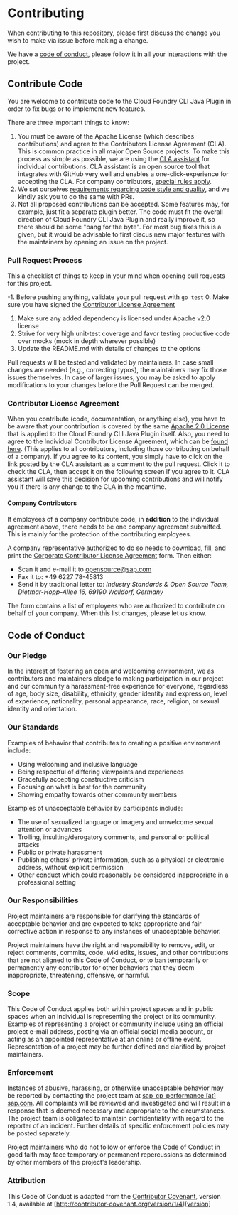 # Contributing

When contributing to this repository, please first discuss the change you wish to make via issue before making a change.

We have a [code of conduct](#code-of-conduct), please follow it in all your interactions with the project.

## Contribute Code

You are welcome to contribute code to the Cloud Foundry CLI Java Plugin in order to fix bugs or to implement new features.

There are three important things to know:

1. You must be aware of the Apache License (which describes contributions) and agree to the Contributors License Agreement (CLA).
   This is common practice in all major Open Source projects.
   To make this process as simple as possible, we are using the [CLA assistant](https://cla-assistant.io/) for individual contributions.
   CLA assistant is an open source tool that integrates with GitHub very well and enables a one-click-experience for accepting the CLA.
   For company contributors, [special rules apply](#company-contributors).
2. We set ourselves [requirements regarding code style and quality](#pull-request-process), and we kindly ask you to do the same with PRs.
3. Not all proposed contributions can be accepted.
   Some features may, for example, just fit a separate plugin better.
   The code must fit the overall direction of Cloud Foundry CLI Java Plugin and really improve it, so there should be some "bang for the byte".
   For most bug fixes this is a given, but it would be advisable to first discus new major features with the maintainers by opening an issue on the project.

### Pull Request Process

This a checklist of things to keep in your mind when opening pull requests for this project.

-1. Before pushing anything, validate your pull request with `go test`
0. Make sure you have signed the [Contributor License Agreement](#contributor-license-agreement)
1. Make sure any added dependency is licensed under Apache v2.0 license
2. Strive for very high unit-test coverage and favor testing productive code over mocks
   (mock in depth wherever possible)
3. Update the README.md with details of changes to the options

Pull requests will be tested and validated by maintainers. In case small changes are needed (e.g., correcting typos), the maintainers may fix those issues themselves.
In case of larger issues, you may be asked to apply modifications to your changes before the Pull Request can be merged.

### Contributor License Agreement

When you contribute (code, documentation, or anything else), you have to be aware that your contribution is covered by the same [Apache 2.0 License](http://www.apache.org/licenses/LICENSE-2.0) that is applied to the Cloud Foundry CLI Java Plugin itself.
Also, you need to agree to the Individual Contributor License Agreement, which can be [found here](https://gist.github.com/CLAassistant/bd1ea8ec8aa0357414e8).
(This applies to all contributors, including those contributing on behalf of a company).
If you agree to its content, you simply have to click on the link posted by the CLA assistant as a comment to the pull request.
Click it to check the CLA, then accept it on the following screen if you agree to it.
CLA assistant will save this decision for upcoming contributions and will notify you if there is any change to the CLA in the meantime.

#### Company Contributors

If employees of a company contribute code, in **addition** to the individual agreement above, there needs to be one company agreement submitted.
This is mainly for the protection of the contributing employees.

A company representative authorized to do so needs to download, fill, and print
the [Corporate Contributor License Agreement](docs/SAP%20Corporate%20Contributor%20License%20Agreement.pdf) form. Then either:

-   Scan it and e-mail it to [opensource@sap.com](mailto:opensource@sap.com)
-   Fax it to: +49 6227 78-45813
-   Send it by traditional letter to: *Industry Standards &amp; Open Source Team, Dietmar-Hopp-Allee 16, 69190 Walldorf, Germany*

The form contains a list of employees who are authorized to contribute on behalf of your company.
When this list changes, please let us know.

## Code of Conduct

### Our Pledge

In the interest of fostering an open and welcoming environment, we as
contributors and maintainers pledge to making participation in our project and
our community a harassment-free experience for everyone, regardless of age, body
size, disability, ethnicity, gender identity and expression, level of experience,
nationality, personal appearance, race, religion, or sexual identity and
orientation.

### Our Standards

Examples of behavior that contributes to creating a positive environment
include:

* Using welcoming and inclusive language
* Being respectful of differing viewpoints and experiences
* Gracefully accepting constructive criticism
* Focusing on what is best for the community
* Showing empathy towards other community members

Examples of unacceptable behavior by participants include:

* The use of sexualized language or imagery and unwelcome sexual attention or
advances
* Trolling, insulting/derogatory comments, and personal or political attacks
* Public or private harassment
* Publishing others' private information, such as a physical or electronic
  address, without explicit permission
* Other conduct which could reasonably be considered inappropriate in a
  professional setting

### Our Responsibilities

Project maintainers are responsible for clarifying the standards of acceptable
behavior and are expected to take appropriate and fair corrective action in
response to any instances of unacceptable behavior.

Project maintainers have the right and responsibility to remove, edit, or
reject comments, commits, code, wiki edits, issues, and other contributions
that are not aligned to this Code of Conduct, or to ban temporarily or
permanently any contributor for other behaviors that they deem inappropriate,
threatening, offensive, or harmful.

### Scope

This Code of Conduct applies both within project spaces and in public spaces
when an individual is representing the project or its community. Examples of
representing a project or community include using an official project e-mail
address, posting via an official social media account, or acting as an appointed
representative at an online or offline event. Representation of a project may be
further defined and clarified by project maintainers.

### Enforcement

Instances of abusive, harassing, or otherwise unacceptable behavior may be
reported by contacting the project team at [sap_cp_performance [at] sap.com](mailto:sap_cp_performance@sap.com). All
complaints will be reviewed and investigated and will result in a response that
is deemed necessary and appropriate to the circumstances. The project team is
obligated to maintain confidentiality with regard to the reporter of an incident.
Further details of specific enforcement policies may be posted separately.

Project maintainers who do not follow or enforce the Code of Conduct in good
faith may face temporary or permanent repercussions as determined by other
members of the project's leadership.

### Attribution

This Code of Conduct is adapted from the [Contributor Covenant][homepage], version 1.4,
available at [http://contributor-covenant.org/version/1/4][version]

[homepage]: http://contributor-covenant.org
[version]: http://contributor-covenant.org/version/1/4/
